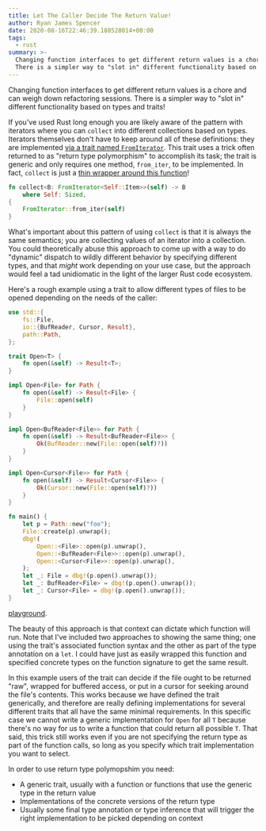 ```yaml
---
title: Let The Caller Decide The Return Value!
author: Ryan James Spencer
date: 2020-08-16T22:46:39.188528014+00:00
tags:
  - rust
summary: >-
  Changing function interfaces to get different return values is a chore and can weigh down refactoring sessions.
  There is a simpler way to "slot in" different functionality based on types and traits!
---
```


Changing function interfaces to get different return values is a chore and can weigh down refactoring sessions. There is a simpler way to "slot in" different functionality based on types and traits!

If you've used Rust long enough you are likely aware of the pattern with iterators where you can `collect` into different collections based on types. Iterators themselves don't have to keep around all of these definitions: they are implemented [via a trait named `FromIterator`](https://doc.rust-lang.org/std/iter/trait.FromIterator.html). This trait uses a trick often returned to as "return type polymorphism" to accomplish its task; the trait is generic and only requires one method, `from_iter`, to be implemented. In fact, `collect` is just a [thin wrapper around this function](https://doc.rust-lang.org/src/core/iter/traits/iterator.rs.html#1664-1672)!

```rust
fn collect<B: FromIterator<Self::Item>>(self) -> B
    where Self: Sized,
{
    FromIterator::from_iter(self)
}
```

What's important about this pattern of using `collect` is that it is always the same semantics; you are collecting values of an iterator into a collection. You could theoretically abuse this approach to come up with a way to do "dynamic" dispatch to wildly different behavior by specifying different types, and that *might* work depending on your use case, but the approach would feel a tad unidiomatic in the light of the larger Rust code ecosystem.

Here's a rough example using a trait to allow different types of files to be opened depending on the needs of the caller:

```rust
use std::{
    fs::File,
    io::{BufReader, Cursor, Result},
    path::Path,
};

trait Open<T> {
    fn open(&self) -> Result<T>;
}

impl Open<File> for Path {
    fn open(&self) -> Result<File> {
        File::open(self)
    }
}

impl Open<BufReader<File>> for Path {
    fn open(&self) -> Result<BufReader<File>> {
        Ok(BufReader::new(File::open(self)?))
    }
}

impl Open<Cursor<File>> for Path {
    fn open(&self) -> Result<Cursor<File>> {
        Ok(Cursor::new(File::open(self)?))
    }
}

fn main() {
    let p = Path::new("foo");
    File::create(p).unwrap();
    dbg!(
        Open::<File>::open(p).unwrap(),
        Open::<BufReader<File>>::open(p).unwrap(),
        Open::<Cursor<File>>::open(p).unwrap(),
    );
    let _: File = dbg!(p.open().unwrap());
    let _: BufReader<File> = dbg!(p.open().unwrap());
    let _: Cursor<File> = dbg!(p.open().unwrap());
}
```

[playground](https://play.rust-lang.org/?version=stable&mode=debug&edition=2018&gist=50bf8b2c01c6ac5fa709f7613434c9e3).

The beauty of this approach is that context can dictate which function will run. Note that I've included two approaches to showing the same thing; one using the trait's associated function syntax and the other as part of the type annotation on a `let`. I could have just as easily wrapped this function and specified concrete types on the function signature to get the same result.

In this example users of the trait can decide if the file ought to be returned "raw", wrapped for buffered access, or put in a cursor for seeking around the file's contents. This works because we have defined the trait generically, and therefore are really defining implementations for several different traits that all have the same minimal requirements. In this specific case we cannot write a generic implementation for `Open` for all `T` because there's no way for us to write a function that could return all possible `T`. That said, this trick still works even if you are not specifying the return type as part of the function calls, so long as you specify which trait implementation you want to select.

In order to use return type polymopshim you need:

- A generic trait, usually with a function or functions that use the generic type in the return value
- Implementations of the concrete versions of the return type
- Usually some final type annotation or type inference that will trigger the right implementation to be picked depending on context
